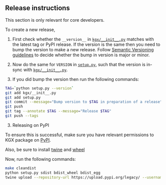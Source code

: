 ## Release instructions

This section is only relevant for core developers.

To create a new release,

1. First check whether the `__version__` in [`kgx/__init__.py`](kgx/__init__.py) matches with the latest tag or PyPI release. 
If the version is the same then you need to bump the version to make a new release. 
Follow [Semantic Versioning guidelines](https://semver.org/) to decide whether the bump in version is major or minor.

2. Now do the same for `VERSION` in [`setup.py`](setup.py), such that the version is in-sync with [`kgx/__init__.py`](kgx/__init__.py).

2. If you did bump the version then run the following commands:

```sh
TAG=`python setup.py --version`
git add kgx/__init__.py
git add setup.py
git commit --message="Bump version to $TAG in preparation of a release"
git push
git tag --annotate $TAG --message="Release $TAG"
git push --tags
  ```


3. Releasing on PyPI

To ensure this is successful, make sure you have relevant permissions to KGX package on [PyPI](https://pypi.org/project/kgx/).

Also, be sure to install [twine](https://pypi.org/project/twine/) and [wheel](https://pypi.org/project/wheel/)

Now, run the following commands:

```sh
make cleandist
python setup.py sdist bdist_wheel bdist_egg
twine upload --repository-url https://upload.pypi.org/legacy/ --username PYPI_USERNAME dist/*
```

